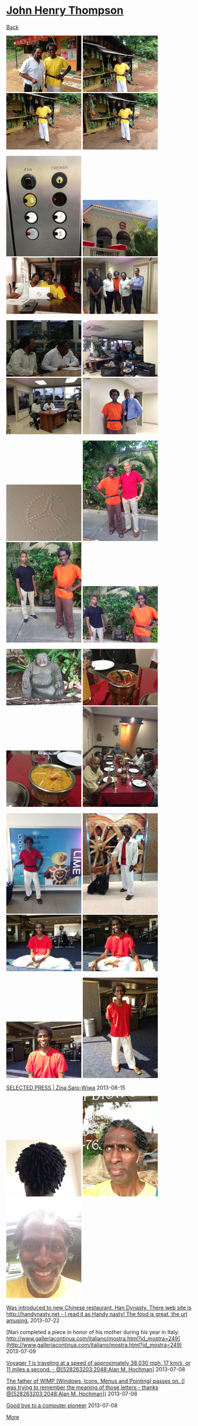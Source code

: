 # [John Henry Thompson](../README.md)

[Back](2013-08-29-2.md)

[![](../media/2013-08-29/Jamaica-2061-thumb.jpg)](../posts/2013-08-29-50.md) [![](../media/2013-08-29/Jamaica-2062-thumb.jpg)](../posts/2013-08-29-51.md) [![](../media/2013-08-29/Jamaica-2063-thumb.jpg)](../posts/2013-08-29-52.md) [![](../media/2013-08-29/Jamaica-2064-thumb.jpg)](../posts/2013-08-29-53.md)

[![](../media/2013-08-29/Jamaica-2065-thumb.jpg)](../posts/2013-08-29-54.md) [![](../media/2013-08-29/Jamaica-2066-thumb.jpg)](../posts/2013-08-29-55.md) [![](../media/2013-08-29/Jamaica-2067-thumb.jpg)](../posts/2013-08-29-56.md) [![](../media/2013-08-29/Jamaica-2068-thumb.jpg)](../posts/2013-08-29-57.md)

[![](../media/2013-08-29/Jamaica-2069-thumb.jpg)](../posts/2013-08-29-58.md) [![](../media/2013-08-29/Jamaica-2070-thumb.jpg)](../posts/2013-08-29-59.md) [![](../media/2013-08-29/Jamaica-2071-thumb.jpg)](../posts/2013-08-29-60.md) [![](../media/2013-08-29/Jamaica-2072-thumb.jpg)](../posts/2013-08-29-61.md)

[![](../media/2013-08-29/Jamaica-2073-thumb.jpg)](../posts/2013-08-29-62.md) [![](../media/2013-08-29/Jamaica-2074-thumb.jpg)](../posts/2013-08-29-63.md) [![](../media/2013-08-29/Jamaica-2075-thumb.jpg)](../posts/2013-08-29-64.md) [![](../media/2013-08-29/Jamaica-2076-thumb.jpg)](../posts/2013-08-29-65.md)

[![](../media/2013-08-29/Jamaica-2077-thumb.jpg)](../posts/2013-08-29-66.md) [![](../media/2013-08-29/Jamaica-2078-thumb.jpg)](../posts/2013-08-29-67.md) [![](../media/2013-08-29/Jamaica-2079-thumb.jpg)](../posts/2013-08-29-68.md) [![](../media/2013-08-29/Jamaica-2080-thumb.jpg)](../posts/2013-08-29-69.md)

[![](../media/2013-08-29/Jamaica-2081-thumb.jpg)](../posts/2013-08-29-70.md) [![](../media/2013-08-29/Jamaica-2082-thumb.jpg)](../posts/2013-08-29-71.md) [![](../media/2013-08-29/Jamaica-2083-thumb.jpg)](../posts/2013-08-29-72.md) [![](../media/2013-08-29/Jamaica-2084-thumb.jpg)](../posts/2013-08-29-73.md)

[![](../media/2013-08-29/Jamaica-2085-thumb.jpg)](../posts/2013-08-29-74.md) [![](../media/2013-08-29/Jamaica-2086-thumb.jpg)](../posts/2013-08-29-75.md)

[SELECTED PRESS | Zina Saro-Wiwa](http://www.zinasarowiwa.com/press/)
2013-08-15

[![](../media/2013-07-29/New-Look-thumb.jpg)](../posts/2013-07-29-1.md) [![](../media/2013-07-29/New-Look-1-thumb.jpg)](../posts/2013-07-29-2.md) [![](../media/2013-07-29/New-Look-2-thumb.jpg)](../posts/2013-07-29-3.md)

[Was introduced to new Chinese restaurant, Han Dynasty. There web site is http://handynasty.net - I read it as Handy nasty! The food is great, the url amusing.](http://handynasty.net/)
2013-07-22



[Nari completed a piece in honor of his mother during his year in Italy: http://www.galleriacontinua.com/italiano/mostra.html?id_mostra=249](http://www.galleriacontinua.com/italiano/mostra.html?id_mostra=249)
2013-07-09



[Voyager 1 is traveling at a speed of approximately 38,030 mph, 17 km/s, or 11 miles a second. - @[528263203:2048:Alan M. Hochman]](http://www.nytimes.com/2013/06/28/science/space/going-going-still-going-voyager-1-at-solar-systems-edge.html?ref=us)
2013-07-08



[The father of WIMP (Windows, Icons, Menus and Pointing) passes on. (I was trying to remember the meaning of those letters - thanks @[528263203:2048:Alan M. Hochman])](http://www.nytimes.com/2013/07/04/technology/douglas-c-engelbart-inventor-of-the-computer-mouse-dies-at-88.html?hp)
2013-07-08



[Good bye to a computer pioneer](http://www.nytimes.com/2013/07/04/technology/douglas-c-engelbart-inventor-of-the-computer-mouse-dies-at-88.html?smid=fb-share)
2013-07-08

[More](2013-03-09-1.md)